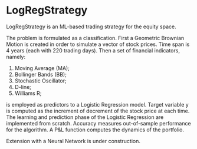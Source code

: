 # LogRegStrategy

LogRegStrategy is an ML-based trading strategy for the equity space.

The problem is formulated as a classification.
First a Geometric Brownian Motion is created in order to simulate a vector of stock prices. Time span is 4 years (each with 220 trading days). 
Then a set of financial indicators, namely:

1. Moving Average (MA);
2. Bollinger Bands (BB);
3. Stochastic Oscillator;
4. D-line;
5. Williams R;

is employed as predictors to a Logistic Regression model. Target variable y is computed as the increment of decrement of the stock price at each time.
The learning and prediction phase of the Logistic Regression are implemented from scratch. 
Accuracy measures out-of-sample performance for the algorithm.
A P&L function computes the dynamics of the portfolio.

Extension with a Neural Network is under construction.
